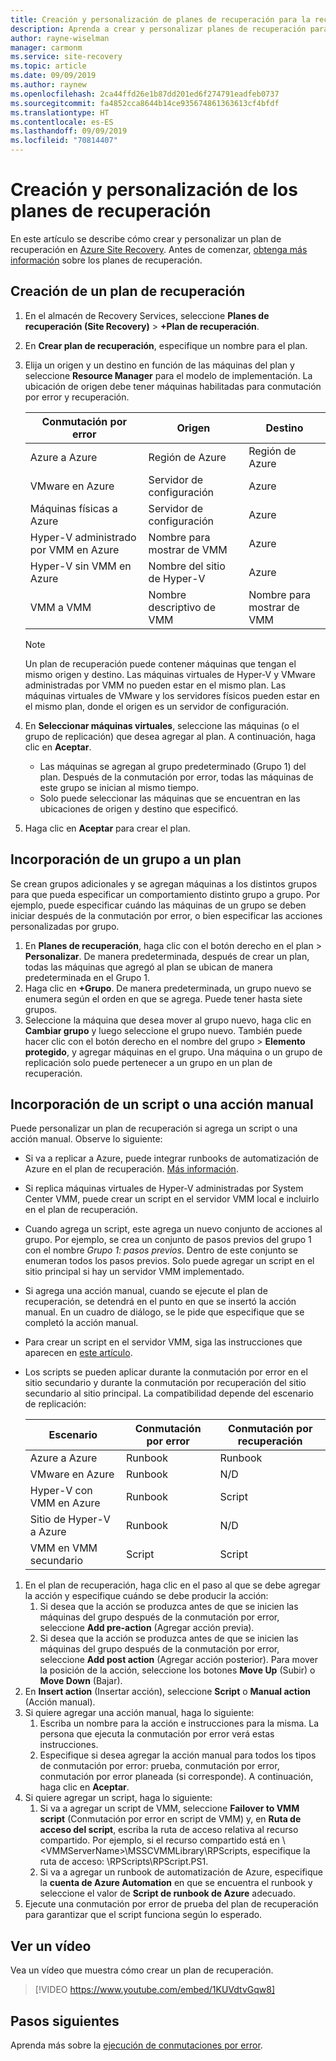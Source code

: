 ```yaml
---
title: Creación y personalización de planes de recuperación para la recuperación ante desastres mediante Azure Site Recovery
description: Aprenda a crear y personalizar planes de recuperación para la recuperación ante desastres mediante el servicio Azure Site Recovery.
author: rayne-wiselman
manager: carmonm
ms.service: site-recovery
ms.topic: article
ms.date: 09/09/2019
ms.author: raynew
ms.openlocfilehash: 2ca44ffd26e1b87dd201ed6f274791eadfeb0737
ms.sourcegitcommit: fa4852cca8644b14ce935674861363613cf4bfdf
ms.translationtype: HT
ms.contentlocale: es-ES
ms.lasthandoff: 09/09/2019
ms.locfileid: "70814407"
---
```

# <a name="create-and-customize-recovery-plans"></a>Creación y personalización de los planes de recuperación

En este artículo se describe cómo crear y personalizar un plan de recuperación en [Azure Site Recovery](site-recovery-overview.md). Antes de comenzar, [obtenga más información](recovery-plan-overview.md) sobre los planes de recuperación.

## <a name="create-a-recovery-plan"></a>Creación de un plan de recuperación

1. En el almacén de Recovery Services, seleccione **Planes de recuperación (Site Recovery)**  >  **+Plan de recuperación**.
2. En **Crear plan de recuperación**, especifique un nombre para el plan.
3. Elija un origen y un destino en función de las máquinas del plan y seleccione **Resource Manager** para el modelo de implementación. La ubicación de origen debe tener máquinas habilitadas para conmutación por error y recuperación. 

   **Conmutación por error** | **Origen** | **Destino** 
   --- | --- | ---
   Azure a Azure | Región de Azure |Región de Azure
   VMware en Azure | Servidor de configuración | Azure
   Máquinas físicas a Azure | Servidor de configuración | Azure   
   Hyper-V administrado por VMM en Azure  | Nombre para mostrar de VMM | Azure
   Hyper-V sin VMM en Azure | Nombre del sitio de Hyper-V | Azure
   VMM a VMM |Nombre descriptivo de VMM | Nombre para mostrar de VMM 

   > [!NOTE]
   > Un plan de recuperación puede contener máquinas que tengan el mismo origen y destino. Las máquinas virtuales de Hyper-V y VMware administradas por VMM no pueden estar en el mismo plan. Las máquinas virtuales de VMware y los servidores físicos pueden estar en el mismo plan, donde el origen es un servidor de configuración.

2. En **Seleccionar máquinas virtuales**, seleccione las máquinas (o el grupo de replicación) que desea agregar al plan. A continuación, haga clic en **Aceptar**.
    - Las máquinas se agregan al grupo predeterminado (Grupo 1) del plan. Después de la conmutación por error, todas las máquinas de este grupo se inician al mismo tiempo.
    - Solo puede seleccionar las máquinas que se encuentran en las ubicaciones de origen y destino que especificó. 
1. Haga clic en **Aceptar** para crear el plan.

## <a name="add-a-group-to-a-plan"></a>Incorporación de un grupo a un plan

Se crean grupos adicionales y se agregan máquinas a los distintos grupos para que pueda especificar un comportamiento distinto grupo a grupo. Por ejemplo, puede especificar cuándo las máquinas de un grupo se deben iniciar después de la conmutación por error, o bien especificar las acciones personalizadas por grupo.

1. En **Planes de recuperación**, haga clic con el botón derecho en el plan > **Personalizar**. De manera predeterminada, después de crear un plan, todas las máquinas que agregó al plan se ubican de manera predeterminada en el Grupo 1.
2. Haga clic en **+Grupo**. De manera predeterminada, un grupo nuevo se enumera según el orden en que se agrega. Puede tener hasta siete grupos.
3. Seleccione la máquina que desea mover al grupo nuevo, haga clic en **Cambiar grupo** y luego seleccione el grupo nuevo. También puede hacer clic con el botón derecho en el nombre del grupo > **Elemento protegido**, y agregar máquinas en el grupo. Una máquina o un grupo de replicación solo puede pertenecer a un grupo en un plan de recuperación.


## <a name="add-a-script-or-manual-action"></a>Incorporación de un script o una acción manual

Puede personalizar un plan de recuperación si agrega un script o una acción manual. Observe lo siguiente:

- Si va a replicar a Azure, puede integrar runbooks de automatización de Azure en el plan de recuperación. [Más información](site-recovery-runbook-automation.md).
- Si replica máquinas virtuales de Hyper-V administradas por System Center VMM, puede crear un script en el servidor VMM local e incluirlo en el plan de recuperación.
- Cuando agrega un script, este agrega un nuevo conjunto de acciones al grupo. Por ejemplo, se crea un conjunto de pasos previos del grupo 1 con el nombre *Grupo 1: pasos previos*. Dentro de este conjunto se enumeran todos los pasos previos. Solo puede agregar un script en el sitio principal si hay un servidor VMM implementado.
- Si agrega una acción manual, cuando se ejecute el plan de recuperación, se detendrá en el punto en que se insertó la acción manual. En un cuadro de diálogo, se le pide que especifique que se completó la acción manual.
- Para crear un script en el servidor VMM, siga las instrucciones que aparecen en [este artículo](hyper-v-vmm-recovery-script.md).
- Los scripts se pueden aplicar durante la conmutación por error en el sitio secundario y durante la conmutación por recuperación del sitio secundario al sitio principal. La compatibilidad depende del escenario de replicación:
    
    **Escenario** | **Conmutación por error** | **Conmutación por recuperación**
    --- | --- | --- 
    Azure a Azure  | Runbook | Runbook
    VMware en Azure | Runbook | N/D 
    Hyper-V con VMM en Azure | Runbook | Script
    Sitio de Hyper-V a Azure | Runbook | N/D
    VMM en VMM secundario | Script | Script

1. En el plan de recuperación, haga clic en el paso al que se debe agregar la acción y especifique cuándo se debe producir la acción:
    1. Si desea que la acción se produzca antes de que se inicien las máquinas del grupo después de la conmutación por error, seleccione **Add pre-action** (Agregar acción previa).
    1. Si desea que la acción se produzca antes de que se inicien las máquinas del grupo después de la conmutación por error, seleccione **Add post action** (Agregar acción posterior). Para mover la posición de la acción, seleccione los botones **Move Up** (Subir) o **Move Down** (Bajar).
2. En **Insert action** (Insertar acción), seleccione **Script** o **Manual action** (Acción manual).
3. Si quiere agregar una acción manual, haga lo siguiente:
    1. Escriba un nombre para la acción e instrucciones para la misma. La persona que ejecuta la conmutación por error verá estas instrucciones.
    1. Especifique si desea agregar la acción manual para todos los tipos de conmutación por error: prueba, conmutación por error, conmutación por error planeada (si corresponde). A continuación, haga clic en **Aceptar**.
4. Si quiere agregar un script, haga lo siguiente:
    1. Si va a agregar un script de VMM, seleccione **Failover to VMM script** (Conmutación por error en script de VMM) y, en **Ruta de acceso del script**, escriba la ruta de acceso relativa al recurso compartido. Por ejemplo, si el recurso compartido está en \\\<VMMServerName>\MSSCVMMLibrary\RPScripts, especifique la ruta de acceso: \RPScripts\RPScript.PS1.
    1. Si va a agregar un runbook de automatización de Azure, especifique la **cuenta de Azure Automation** en que se encuentra el runbook y seleccione el valor de **Script de runbook de Azure** adecuado.
5. Ejecute una conmutación por error de prueba del plan de recuperación para garantizar que el script funciona según lo esperado.

## <a name="watch-a-video"></a>Ver un vídeo

Vea un vídeo que muestra cómo crear un plan de recuperación.


> [!VIDEO https://www.youtube.com/embed/1KUVdtvGqw8]

## <a name="next-steps"></a>Pasos siguientes

Aprenda más sobre la [ejecución de conmutaciones por error](site-recovery-failover.md).  

    
